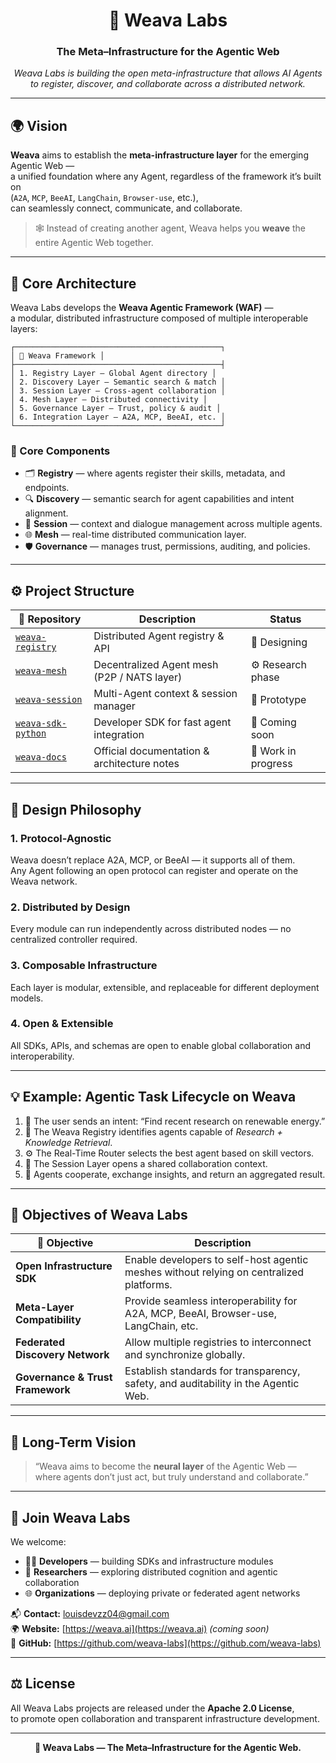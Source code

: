 <h1 align="center">🧠 Weava Labs</h1>
<h3 align="center">The Meta–Infrastructure for the Agentic Web</h3>

<p align="center">
  <i>Weava Labs is building the open meta-infrastructure that allows AI Agents to register, discover, and collaborate across a distributed network.</i>
</p>

---

## 🌍 Vision

**Weava** aims to establish the **meta-infrastructure layer** for the emerging Agentic Web —  
a unified foundation where any Agent, regardless of the framework it’s built on  
(<code>A2A</code>, <code>MCP</code>, <code>BeeAI</code>, <code>LangChain</code>, <code>Browser-use</code>, etc.),  
can seamlessly connect, communicate, and collaborate.

> 🕸️ Instead of creating another agent, Weava helps you **weave** the entire Agentic Web together.

---

## 🧩 Core Architecture

Weava Labs develops the **Weava Agentic Framework (WAF)** —  
a modular, distributed infrastructure composed of multiple interoperable layers:

```
┌──────────────────────────────────────────────┐
│ 🧠 Weava Framework │
├──────────────────────────────────────────────┤
│ 1. Registry Layer — Global Agent directory │
│ 2. Discovery Layer — Semantic search & match │
│ 3. Session Layer — Cross-agent collaboration │
│ 4. Mesh Layer — Distributed connectivity │
│ 5. Governance Layer — Trust, policy & audit │
│ 6. Integration Layer — A2A, MCP, BeeAI, etc. │
└──────────────────────────────────────────────┘
```

### 🧱 Core Components
- 🗂️ **Registry** — where agents register their skills, metadata, and endpoints.  
- 🔍 **Discovery** — semantic search for agent capabilities and intent alignment.  
- 💬 **Session** — context and dialogue management across multiple agents.  
- 🌐 **Mesh** — real-time distributed communication layer.  
- 🛡️ **Governance** — manages trust, permissions, auditing, and policies.  

---

## ⚙️ Project Structure

| 🧩 Repository | Description | Status |
|---------------|--------------|---------|
| [`weava-registry`](https://github.com/weava-labs/weava-registry) | Distributed Agent registry & API | 🧩 Designing |
| [`weava-mesh`](https://github.com/weava-labs/weava-mesh) | Decentralized Agent mesh (P2P / NATS layer) | ⚙️ Research phase |
| [`weava-session`](https://github.com/weava-labs/weava-session) | Multi-Agent context & session manager | 🚧 Prototype |
| [`weava-sdk-python`](https://github.com/weava-labs/weava-sdk-python) | Developer SDK for fast agent integration | 🧠 Coming soon |
| [`weava-docs`](https://github.com/weava-labs/weava-docs) | Official documentation & architecture notes | 📖 Work in progress |

---

## 🔗 Design Philosophy

### 1. **Protocol-Agnostic**
Weava doesn’t replace A2A, MCP, or BeeAI — it supports all of them.  
Any Agent following an open protocol can register and operate on the Weava network.

### 2. **Distributed by Design**
Every module can run independently across distributed nodes — no centralized controller required.

### 3. **Composable Infrastructure**
Each layer is modular, extensible, and replaceable for different deployment models.

### 4. **Open & Extensible**
All SDKs, APIs, and schemas are open to enable global collaboration and interoperability.

---

## 💡 Example: Agentic Task Lifecycle on Weava

1. 🧭 The user sends an intent: “Find recent research on renewable energy.”  
2. 🧩 The Weava Registry identifies agents capable of *Research + Knowledge Retrieval*.  
3. ⚙️ The Real-Time Router selects the best agent based on skill vectors.  
4. 💬 The Session Layer opens a shared collaboration context.  
5. 🧠 Agents cooperate, exchange insights, and return an aggregated result.  

---

## 🚀 Objectives of Weava Labs

| 🎯 Objective | Description |
|--------------|--------------|
| **Open Infrastructure SDK** | Enable developers to self-host agentic meshes without relying on centralized platforms. |
| **Meta-Layer Compatibility** | Provide seamless interoperability for A2A, MCP, BeeAI, Browser-use, LangChain, etc. |
| **Federated Discovery Network** | Allow multiple registries to interconnect and synchronize globally. |
| **Governance & Trust Framework** | Establish standards for transparency, safety, and auditability in the Agentic Web. |

---

## 🧭 Long-Term Vision

> “Weava aims to become the **neural layer** of the Agentic Web —  
> where agents don’t just act, but truly understand and collaborate.”

---

## 🤝 Join Weava Labs

We welcome:
- 🧑‍💻 **Developers** — building SDKs and infrastructure modules  
- 🧠 **Researchers** — exploring distributed cognition and agentic collaboration  
- 🌐 **Organizations** — deploying private or federated agent networks  

📬 **Contact:** [louisdevzz04@gmail.com](mailto:louisdevzz04@gmail.com)  
🌍 **Website:** [https://weava.ai](https://weava.ai) *(coming soon)*  
🐙 **GitHub:** [https://github.com/weava-labs](https://github.com/weava-labs)

---

## ⚖️ License

All Weava Labs projects are released under the **Apache 2.0 License**,  
to promote open collaboration and transparent infrastructure development.

---

<p align="center">
  <b>🧠 Weava Labs — The Meta–Infrastructure for the Agentic Web.</b>
</p>

